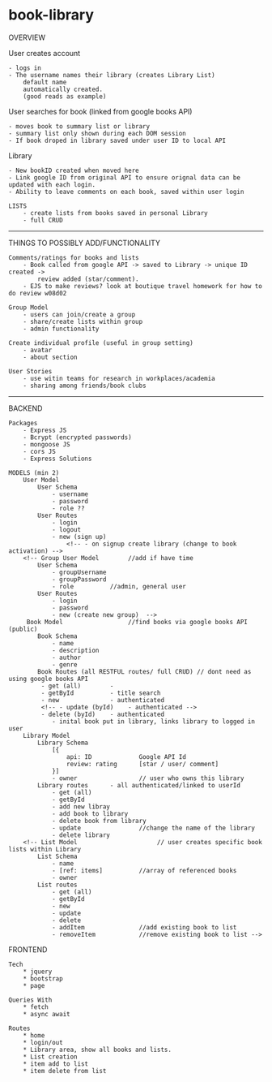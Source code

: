 # book-library

OVERVIEW 

User creates account

    - logs in
    - The username names their library (creates Library List)
        default name
        automatically created. 
        (good reads as example)

User searches for book (linked from google books API)

    - moves book to summary list or library 
    - summary list only shown during each DOM session
    - If book droped in library saved under user ID to local API

Library 

    - New bookID created when moved here
    - Link google ID from original API to ensure orignal data can be updated with each login. 
    - Ability to leave comments on each book, saved within user login
    
    LISTS
        - create lists from books saved in personal Library
        - full CRUD 

***********
THINGS TO POSSIBLY ADD/FUNCTIONALITY

    Comments/ratings for books and lists
        - Book called from google API -> saved to Library -> unique ID created -> 
            review added (star/comment). 
        - EJS to make reviews? look at boutique travel homework for how to do review w08d02 

    Group Model
        - users can join/create a group
        - share/create lists within group
        - admin functionality

    Create individual profile (useful in group setting)
        - avatar
        - about section

    User Stories
        - use witin teams for research in workplaces/academia
        - sharing among friends/book clubs

************
BACKEND

    Packages
        - Express JS
        - Bcrypt (encrypted passwords)
        - mongoose JS
        - cors JS
        - Express Solutions
   
    MODELS (min 2)
        User Model
            User Schema
                - username
                - password
                - role ??
            User Routes
                - login
                - logout
                - new (sign up)
                    <!-- - on signup create library (change to book activation) -->
        <!-- Group User Model        //add if have time
            User Schema
                - groupUsername
                - groupPassword
                - role          //admin, general user
            User Routes
                - login
                - password
                - new (create new group)  -->
         Book Model                  //find books via google books API (public)
            Book Schema         
                - name
                - description
                - author
                - genre
            Book Routes (all RESTFUL routes/ full CRUD) // dont need as using google books API
             - get (all)        - 
             - getById          - title search
             - new              - authenticated
             <!-- - update (byId)    - authenticated -->
             - delete (byId)    - authenticated 
                - inital book put in library, links library to logged in user
        Library Model           
            Library Schema
                [{
                    api: ID             Google API Id         
                    review: rating      [star / user/ comment]    
                }]
                - owner                 // user who owns this library
            Library routes      - all authenticated/linked to userId
                - get (all)     
                - getById
                - add new libray
                - add book to library
                - delete book from library
                - update                //change the name of the library
                - delete library
        <!-- List Model                      // user creates specific book lists within Library
            List Schema
                - name     
                - [ref: items]          //array of referenced books
                - owner                 
            List routes         
                - get (all)     
                - getById
                - new
                - update
                - delete
                - addItem               //add existing book to list
                - removeItem            //remove existing book to list -->

FRONTEND

    Tech
        * jquery
        * bootstrap
        * page

    Queries With
        * fetch
        * async await

    Routes
        * home
        * login/out
        * Library area, show all books and lists. 
        * List creation
        * item add to list
        * item delete from list
    

